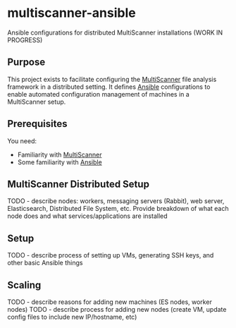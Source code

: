 # multiscanner-ansible
Ansible configurations for distributed MultiScanner installations (WORK IN PROGRESS)

## Purpose
This project exists to facilitate configuring the [MultiScanner](https://github.com/MITRECND/multiscanner) file analysis framework in a distributed setting. It defines [Ansible](https://www.ansible.com/get-started) configurations to enable automated configuration management of machines in a MultiScanner setup. 

## Prerequisites 
You need:
 * Familiarity with [MultiScanner](https://github.com/MITRECND/multiscanner)
 * Some familiarity with [Ansible](https://www.ansible.com/get-started)

## MultiScanner Distributed Setup
TODO - describe nodes: workers, messaging servers (Rabbit), web server, Elasticsearch, Distributed File System, etc. Provide breakdown of what each node does and what services/applications are installed

## Setup
TODO - describe process of setting up VMs, generating SSH keys, and other basic Ansible things

## Scaling
TODO - describe reasons for adding new machines (ES nodes, worker nodes)
TODO - describe process for adding new nodes (create VM, update config files to include new IP/hostname, etc)


